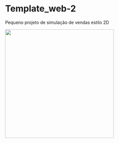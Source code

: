# Template_web-2
Pequeno projeto de simulação de vendas estilo 2D

<img src='https://github.com/joaocarlopa/Template_web-2/blob/main/e-title.png' width='350'>
